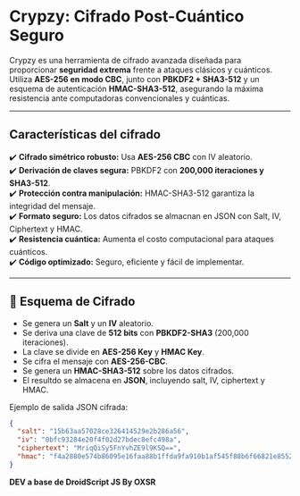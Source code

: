 # Crypzy: Cifrado Post-Cuántico Seguro  

Crypzy es una herramienta de cifrado avanzada diseñada para proporcionar **seguridad extrema** frente a ataques clásicos y cuánticos. Utiliza **AES-256 en modo CBC**, junto con **PBKDF2 + SHA3-512** y un esquema de autenticación **HMAC-SHA3-512**, asegurando la máxima resistencia ante computadoras convencionales y cuánticas.

---

## Características del cifrado 

✔️ **Cifrado simétrico robusto:** Usa **AES-256 CBC** con IV aleatorio.  
✔️ **Derivación de claves segura:** PBKDF2 con **200,000 iteraciones y SHA3-512**.  
✔️ **Protección contra manipulación:** HMAC-SHA3-512 garantiza la integridad del mensaje.  
✔️ **Formato seguro:** Los datos cifrados se almacnan en JSON con Salt, IV, Ciphertext y HMAC.  
✔️ **Resistencia cuántica:** Aumenta el costo computacional para ataques cuánticos.  
✔️ **Código optimizado:** Seguro, eficiente y fácil de implementar.  

---

## 🔐 Esquema de Cifrado  

- Se genera un **Salt** y un **IV** aleatorio.  
- Se deriva una clave de **512 bits** con **PBKDF2-SHA3** (200,000 iteraciones).  
- La clave se divide en **AES-256 Key** y **HMAC Key**.  
- Se cifra el mensaje con **AES-256-CBC**.  
- Se genera un **HMAC-SHA3-512** sobre los datos cifrados.  
- El resultdo se almacena en **JSON**, incluyendo salt, IV, ciphertext y HMAC.


Ejemplo de salida JSON cifrada:
```json
{
  "salt": "15b63aa57028ce326414529e2b286a56",
  "iv": "0bfc93284e20f4f02d27bdec8efc498a",
  "ciphertext": "MriqQiSy5FnYvhZE9l9KSQ==",
  "hmac": "f4a2880e574b86095e16faa88b1ffda9fa910b1af545f88b6f66821e85524b55a66e08ba034f2803b076f75855c1de8f47b3624022661d4f17ac3141ec413e98"
}
```


**DEV a base de DroidScript JS By OXSR**
